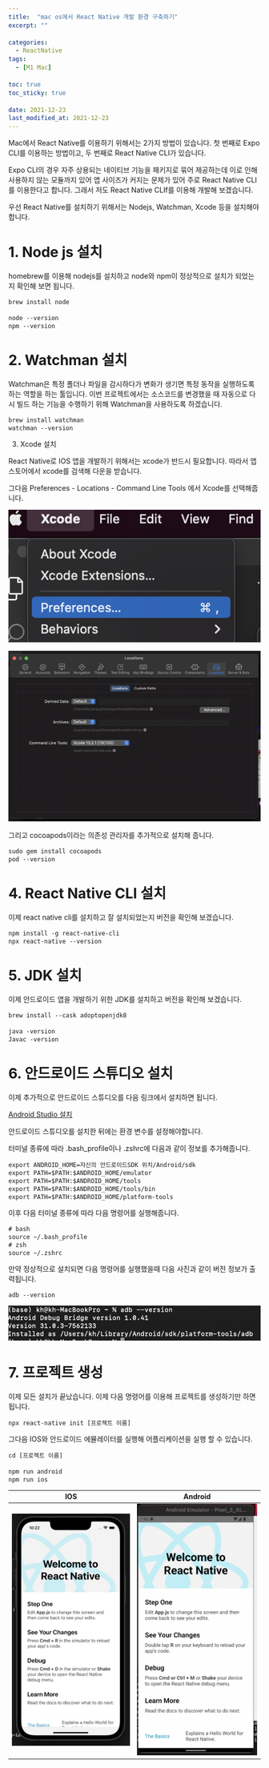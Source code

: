 ```yaml
---
title:  "mac os에서 React Native 개발 환경 구축하기" 
excerpt: ""

categories:
  - ReactNative
tags:
  - [M1 Mac]

toc: true
toc_sticky: true
 
date: 2021-12-23
last_modified_at: 2021-12-23
---
```


Mac에서 React Native를 이용하기 위해서는 2가지 방법이 있습니다. 첫 번째로 Expo CLI를 이용하는 방법이고, 두 번째로 React Native CLI가 있습니다.


Expo CLI의 경우 자주 상용되는 네이티브 기능을 패키지로 묶어 제공하는데 이로 인해 사용하지 않는 모듈까지 있어 앱 사이즈가 커지는 문제가 있어 주로  React Native CLI를 이용한다고 합니다. 그래서 저도  React Native CLIf를 이용해 개발해 보겠습니다.


우선 React Native를 설치하기 위해서는 Nodejs, Watchman, Xcode 등을 설치해야 합니다.

# 1. Node js 설치

homebrew를 이용해 nodejs를 설치하고 node와 npm이 정상적으로 설치가 되었는지 확인해 보면 됩니다.

    brew install node
    
    node --version
    npm --version

# 2. Watchman 설치

Watchman은 특정 폴더나 파일을 감시하다가 변화가 생기면 특정 동작을 실행하도록 하는 역할을 하는 툴입니다. 이번 프로젝트에서는 소스코드를 변경했을 때 자동으로 다시 빌드 하는 기능을 수행하기 위해 Watchman을 사용하도록 하겠습니다.

    brew install watchman
    watchman --version

3. Xcode 설치

React Native로 IOS 앱을 개발하기 위해서는 xcode가 반드시 필요합니다. 따라서 앱스토어에서 xcode를 검색해 다운을 받습니다.

그다음 Preferences - Locations - Command Line Tools 에서 Xcode를 선택해줍니다.

![](../../assets/images/MacOS-ReactNativeInstall/스크린샷_2021-12-23_오후_10.10.07.png)

![](../../assets/images/MacOS-ReactNativeInstall/스크린샷_2021-12-23_오후_10.10.34.png)

그리고 cocoapods이라는 의존성 관리자를 추가적으로 설치해 줍니다.

    sudo gem install cocoapods
    pod --version

# 4. React Native CLI 설치

이제 react native cli를 설치하고 잘 설치되었는지 버전을 확인해 보겠습니다.

    npm install -g react-native-cli
    npx react-native --version

# 5. JDK 설치

이제 안드로이드 앱을 개발하기 위한 JDK를 설치하고 버전을 확인해 보겠습니다.

    brew install --cask adoptopenjdk8

    java -version
    Javac -version

# 6. 안드로이드 스튜디오 설치

이제 추가적으로 안드로이드 스튜디오를 다음 링크에서 설치하면 됩니다.

[Android Studio 설치](https://developer.android.com/studio)

안드로이드 스튜디오를 설치한 뒤에는 환경 변수를 설정해야합니다.

터미널 종류에 따라 .bash_profile이나 .zshrc에 다음과 같이 정보를 추가해줍니다.

    export ANDROID_HOME=자신의 안드로이드SDK 위치/Android/sdk
    export PATH=$PATH:$ANDROID_HOME/emulator
    export PATH=$PATH:$ANDROID_HOME/tools
    export PATH=$PATH:$ANDROID_HOME/tools/bin
    export PATH=$PATH:$ANDROID_HOME/platform-tools

이후 다음 터미널 종류에 따라 다음 명령어를 실행해줍니다.

    # bash
    source ~/.bash_profile
    # zsh
    source ~/.zshrc

만약 정상적으로 설치되면 다음 명령어를 실행했을때 다음 사진과 같이 버전 정보가 출력됩니다.

    adb --version

![](../../assets/images/MacOS-ReactNativeInstall/스크린샷_2021-12-23_오후_9.59.00.png)

# 7. 프로젝트 생성

이제 모든 설치가 끝났습니다. 이제 다음 명령어를 이용해 프로젝트를 생성하기만 하면 됩니다.

    npx react-native init [프로젝트 이름]

그다음 IOS와 안드로이드 에뮬레이터를 실행해 어플리케이션을 실행 할 수 있습니다.

    cd [프로젝트 이름]
    
    npm run android
    npm run ios

|                                               IOS                                                | Android |
|:------------------------------------------------------------------------------------------------:| :---: |
| <img src="../../assets/images/MacOS-ReactNativeInstall/스크린샷_2021-12-23_오후_10.22.51.png" alt=""/> | <img src="../../assets/images/MacOS-ReactNativeInstall/스크린샷_2021-12-23_오후_10.45.25.png" alt="" /> |
